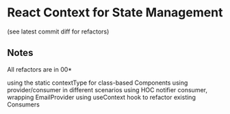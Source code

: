 # React Context for State Management

(see latest commit diff for refactors)

## Notes

All refactors are in 00*

using the static contextType for class-based Components
using provider/consumer in different scenarios
using HOC notifier consumer, wrapping EmailProvider
using useContext hook to refactor existing Consumers
